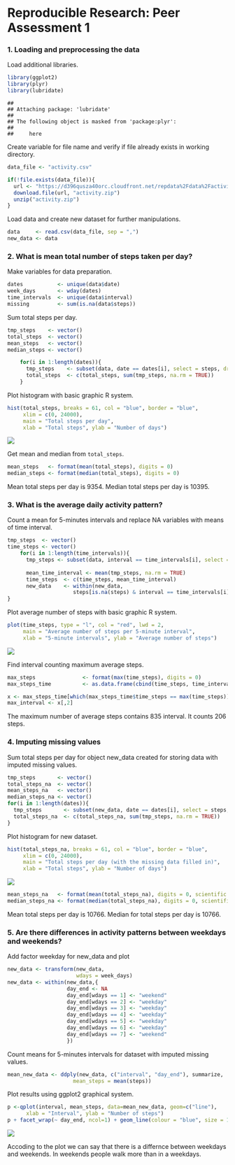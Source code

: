 # Reproducible Research: Peer Assessment 1
### 1. Loading and preprocessing the data

Load additional libraries.


```r
library(ggplot2)
library(plyr)  
library(lubridate)  
```

```
## 
## Attaching package: 'lubridate'
## 
## The following object is masked from 'package:plyr':
## 
##     here
```

Create variable for file name and verify if file already exists in working directory.

```r
data_file <- "activity.csv"

if(!file.exists(data_file)){
  url <- "https://d396qusza40orc.cloudfront.net/repdata%2Fdata%2Factivity.zip"
  download.file(url, "activity.zip")
  unzip("activity.zip")
}
```

Load data and create new dataset for further manipulations.

```r
data     <- read.csv(data_file, sep = ",")
new_data <- data
```


### 2. What is mean total number of steps taken per day?

Make variables for data preparation.  

```r
dates           <- unique(data$date)
week_days       <- wday(dates)
time_intervals  <- unique(data$interval)
missing         <- sum(is.na(data$steps))
```

Sum total steps per day.

```r
tmp_steps    <- vector()
total_steps  <- vector()
mean_steps   <- vector()
median_steps <- vector()

    for(i in 1:length(dates)){
      tmp_steps    <- subset(data, date == dates[i], select = steps, drop =TRUE)
      total_steps  <- c(total_steps, sum(tmp_steps, na.rm = TRUE))  
    }
```

Plot histogram with basic graphic R system.

```r
hist(total_steps, breaks = 61, col = "blue", border = "blue",
     xlim = c(0, 24000),
     main = "Total steps per day",
     xlab = "Total steps", ylab = "Number of days")
```

![](PA1_template_files/figure-html/unnamed-chunk-6-1.png) 

Get mean and median from `total_steps`.

```r
mean_steps   <- format(mean(total_steps), digits = 0)
median_steps <- format(median(total_steps), digits = 0)
```
Mean total steps per day is 9354. Median total steps per day is 10395.


### 3. What is the average daily activity pattern?

Count a mean for 5-minutes intervals and replace NA variables with means of time interval.

```r
tmp_steps  <- vector()
time_steps <- vector()
    for(i in 1:length(time_intervals)){
      tmp_steps <- subset(data, interval == time_intervals[i], select = steps, drop =TRUE)
      
      mean_time_interval <- mean(tmp_steps, na.rm = TRUE)      
      time_steps  <- c(time_steps, mean_time_interval)   
      new_data    <- within(new_data, 
                     steps[is.na(steps) & interval == time_intervals[i]] <- mean_time_interval)
}
```

Plot average number of steps with basic graphic R system.

```r
plot(time_steps, type = "l", col = "red", lwd = 2,
     main = "Average number of steps per 5-minute interval",
     xlab = "5-minute intervals", ylab = "Average number of steps")
```

![](PA1_template_files/figure-html/unnamed-chunk-9-1.png) 

Find interval counting maximum average steps.

```r
max_steps               <- format(max(time_steps), digits = 0)
max_steps_time          <- as.data.frame(cbind(time_steps, time_intervals))

x <- max_steps_time[which(max_steps_time$time_steps == max(time_steps)), ]
max_interval <- x[,2]
```

The maximum number of  average steps contains 835 interval. It counts 206 steps.

### 4. Imputing missing values

Sum total steps per day for object new_data created for storing data with imputed missing values.

```r
tmp_steps       <- vector()
total_steps_na  <- vector()
mean_steps_na   <- vector()
median_steps_na <- vector()
for(i in 1:length(dates)){
  tmp_steps       <- subset(new_data, date == dates[i], select = steps, drop =TRUE)
  total_steps_na  <- c(total_steps_na, sum(tmp_steps, na.rm = TRUE))  
}
```

Plot histogram for new dataset.

```r
hist(total_steps_na, breaks = 61, col = "blue", border = "blue",
     xlim = c(0, 24000),
     main = "Total steps per day (with the missing data filled in)",
     xlab = "Total steps", ylab = "Number of days")
```

![](PA1_template_files/figure-html/unnamed-chunk-12-1.png) 


```r
mean_steps_na   <- format(mean(total_steps_na), digits = 0, scientific = FALSE)
median_steps_na <- format(median(total_steps_na), digits = 0, scientific = FALSE)
```

Mean total steps per day is 10766. Median for total steps per day is 10766.

### 5. Are there differences in activity patterns between weekdays and weekends?

Add factor weekday for new_data and plot

```r
new_data <- transform(new_data,
                      wdays = week_days)
new_data <- within(new_data,{
                   day_end <- NA  
                   day_end[wdays == 1] <- "weekend"
                   day_end[wdays == 2] <- "weekday"
                   day_end[wdays == 3] <- "weekday"
                   day_end[wdays == 4] <- "weekday"
                   day_end[wdays == 5] <- "weekday"
                   day_end[wdays == 6] <- "weekday"
                   day_end[wdays == 7] <- "weekend"                   
                   })
```

Count means for 5-minutes intervals for dataset with imputed missing values.

```r
mean_new_data <- ddply(new_data, c("interval", "day_end"), summarize, 
                     mean_steps = mean(steps))
```


Plot results using ggplot2 graphical system.

```r
p <-qplot(interval, mean_steps, data=mean_new_data, geom=c("line"),
      xlab = "Interval", ylab = "Number of steps") 
p + facet_wrap(~ day_end, ncol=1) + geom_line(colour = "blue", size = 1)
```

![](PA1_template_files/figure-html/unnamed-chunk-16-1.png) 

Accoding to the plot we can say that there is a differnce between weekdays and weekends. In weekends people walk more than in a weekdays.
